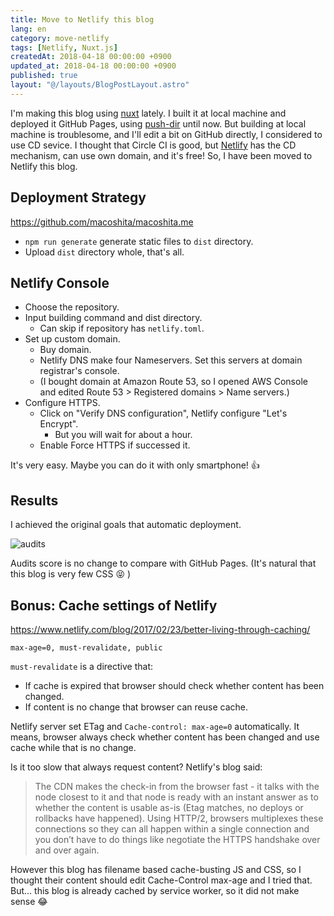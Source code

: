 ```yaml
---
title: Move to Netlify this blog
lang: en
category: move-netlify
tags: [Netlify, Nuxt.js]
createdAt: 2018-04-18 00:00:00 +0900
updated_at: 2018-04-18 00:00:00 +0900
published: true
layout: "@/layouts/BlogPostLayout.astro"
---
```


I'm making this blog using [nuxt](https://nuxtjs.org/) lately.
I built it at local machine and deployed it GitHub Pages, using [push-dir](https://www.npmjs.com/package/push-dir) until now.
But building at local machine is troublesome, and I'll edit a bit on GitHub directly, I considered to use CD sevice.
I thought that Circle CI is good, but [Netlify](https://www.netlify.com/) has the CD mechanism, can use own domain, and it's free!
So, I have been moved to Netlify this blog.

## Deployment Strategy

https://github.com/macoshita/macoshita.me

- `npm run generate` generate static files to `dist` directory.
- Upload `dist` directory whole, that's all.

## Netlify Console

- Choose the repository.
- Input building command and dist directory.
  - Can skip if repository has `netlify.toml`.
- Set up custom domain.
  - Buy domain.
  - Netlify DNS make four Nameservers. Set this servers at domain registrar's console.
  - (I bought domain at Amazon Route 53, so I opened AWS Console and edited Route 53 > Registered domains > Name servers.)
- Configure HTTPS.
  - Click on "Verify DNS configuration", Netlify configure "Let's Encrypt".
    - But you will wait for about a hour.
  - Enable Force HTTPS if successed it.

It's very easy. Maybe you can do it with only smartphone! 👍

## Results

I achieved the original goals that automatic deployment.

![audits](/images/2018-04-18-audits.png)

Audits score is no change to compare with GitHub Pages.
(It's natural that this blog is very few CSS :stuck_out_tongue_closed_eyes: )

## Bonus: Cache settings of Netlify

https://www.netlify.com/blog/2017/02/23/better-living-through-caching/

`max-age=0, must-revalidate, public`

`must-revalidate` is a directive that:

- If cache is expired that browser should check whether content has been changed.
- If content is no change that browser can reuse cache.

Netlify server set ETag and `Cache-control: max-age=0` automatically.
It means, browser always check whether content has been changed and use cache while that is no change.

Is it too slow that always request content? Netlify's blog said:

> The CDN makes the check-in from the browser fast - it talks with the node closest to it and that node is ready with an instant answer as to whether the content is usable as-is (Etag matches, no deploys or rollbacks have happened).
> Using HTTP/2, browsers multiplexes these connections so they can all happen within a single connection and you don’t have to do things like negotiate the HTTPS handshake over and over again.

However this blog has filename based cache-busting JS and CSS, so I thought their content should edit Cache-Control max-age and I tried that.
But... this blog is already cached by service worker, so it did not make sense 😂
